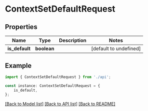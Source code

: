 # ContextSetDefaultRequest


## Properties

Name | Type | Description | Notes
------------ | ------------- | ------------- | -------------
**is_default** | **boolean** |  | [default to undefined]

## Example

```typescript
import { ContextSetDefaultRequest } from './api';

const instance: ContextSetDefaultRequest = {
    is_default,
};
```

[[Back to Model list]](../README.md#documentation-for-models) [[Back to API list]](../README.md#documentation-for-api-endpoints) [[Back to README]](../README.md)
